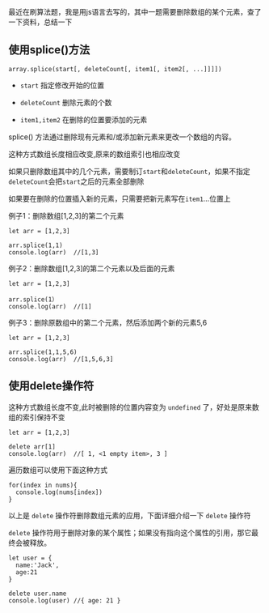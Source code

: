 最近在刷算法题，我是用js语言去写的，其中一题需要删除数组的某个元素，查了一下资料，总结一下

## 使用splice()方法

`array.splice(start[, deleteCount[, item1[, item2[, ...]]]])`

- `start` 指定修改开始的位置

- `deleteCount` 删除元素的个数

- `item1,item2` 在删除的位置要添加的元素

splice() 方法通过删除现有元素和/或添加新元素来更改一个数组的内容。

这种方式数组长度相应改变,原来的数组索引也相应改变

如果只删除数组其中的几个元素，需要制订`start`和`deleteCount`，如果不指定`deleteCount`会把`start`之后的元素全部删除

如果要在删除的位置插入新的元素，只需要把新元素写在`item1`...位置上

例子1：删除数组[1,2,3]的第二个元素

    let arr = [1,2,3]

    arr.splice(1,1)
    console.log(arr)  //[1,3]

例子2：删除数组[1,2,3]的第二个元素以及后面的元素

    let arr = [1,2,3]

    arr.splice(1）
    console.log(arr)  //[1]

例子3：删除原数组中的第二个元素，然后添加两个新的元素5,6

    let arr = [1,2,3]

    arr.splice(1,1,5,6)
    console.log(arr)  //[1,5,6,3]

## 使用delete操作符

这种方式数组长度不变,此时被删除的位置内容变为 `undefined` 了，好处是原来数组的索引保持不变

    let arr = [1,2,3]

    delete arr[1]
    console.log(arr)  //[ 1, <1 empty item>, 3 ]

遍历数组可以使用下面这种方式

    for(index in nums){
      console.log(nums[index])
    }

以上是 `delete` 操作符删除数组元素的应用，下面详细介绍一下 `delete` 操作符

`delete` 操作符用于删除对象的某个属性；如果没有指向这个属性的引用，那它最终会被释放。

    let user = {
      name:'Jack',
      age:21
    }

    delete user.name
    console.log(user) //{ age: 21 }